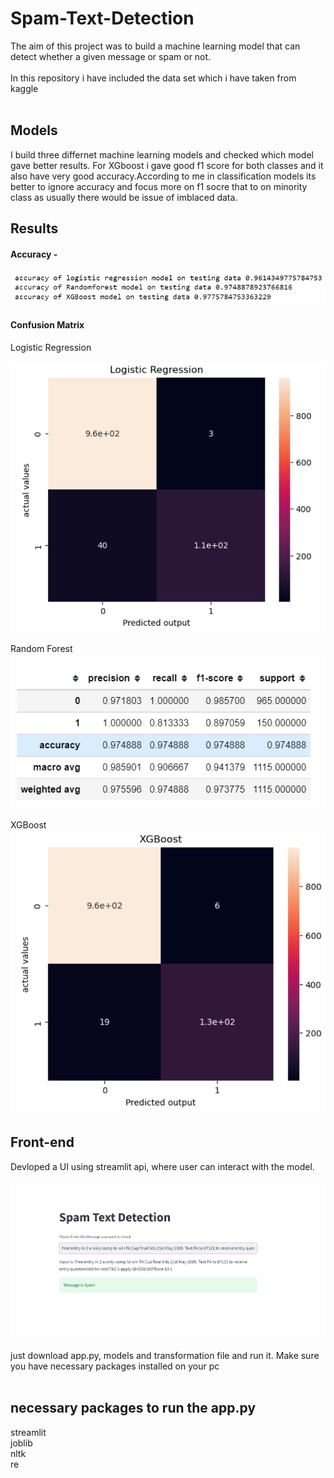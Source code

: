 # Spam-Text-Detection

The aim of this project was to build a machine learning model that can detect whether a given message or spam or not.<br /><br />
In this repository i have included the data set which i have taken from kaggle<br /><br />

## Models 

I build three differnet machine learning models and checked which model gave better results. For XGboost i gave good f1 score for both classes and it also have very good accuracy.According to me in classification models its better to ignore accuracy and focus more on f1 socre that to on minority class as usually there would be issue of imblaced data.

## Results 

#### Accuracy - 
![alt text](https://github.com/NikhilK-crypto/Spam-Text-Detection/blob/main/Images/accuracy.png)

#### Confusion Matrix
Logistic Regression<br /><br />
![alt text](https://github.com/NikhilK-crypto/Spam-Text-Detection/blob/main/Images/logistic_matrx.png)

Random Forest 
![alt text](https://github.com/NikhilK-crypto/Spam-Text-Detection/blob/main/Images/randomforest.png)

XGBoost 
![alt text](https://github.com/NikhilK-crypto/Spam-Text-Detection/blob/main/Images/XGBoost_matrix.png)


## Front-end 
Devloped a UI using streamlit api, where user can interact with the model. <br /><br />
![alt text](https://github.com/NikhilK-crypto/Spam-Text-Detection/blob/main/Images/Screenshot%20(37).png)
<br /><br />just download app.py, models and transformation file and run it. Make sure you have necessary packages installed on your pc <br /><br />


## necessary packages to run the app.py 
streamlit<br />
joblib<br />
nltk<br />
re <br />


